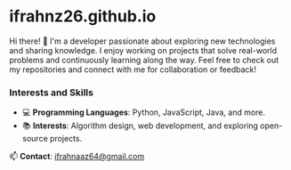 # ifrahnz26.github.io


Hi there! 👋 I'm a developer passionate about exploring new technologies and sharing knowledge. I enjoy working on projects that solve real-world problems and continuously learning along the way. Feel free to check out my repositories and connect with me for collaboration or feedback!

### Interests and Skills
- 💻 **Programming Languages**: Python, JavaScript, Java, and more.
- 📚 **Interests**: Algorithm design, web development, and exploring open-source projects.

📫 **Contact**: ifrahnaaz64@gmail.com 
